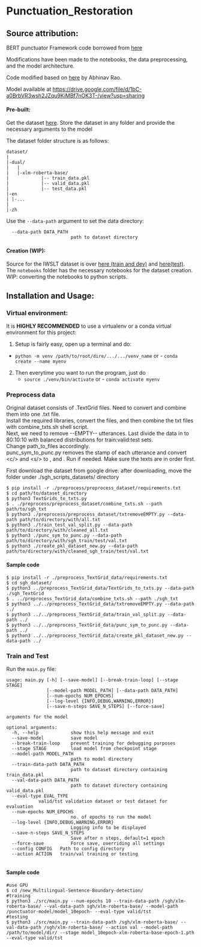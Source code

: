 # Punctuation_Restoration


## Source attribution: ##

BERT punctuator Framework code borrowed from [here](https://github.com/attilanagy234/neural-punctuator/)  

Modifications have been made to the notebooks, the data preprocessing, and the model architecture.  

Code modified based on [here](https://github.com/AetherPrior/Multilingual-Sentence-Boundary-detection/tree/main) by Abhinav Rao.

Model available at https://drive.google.com/file/d/1bC-a0BrbVR3wsh2JZqu9KiMBf7nOK3T-/view?usp=sharing
#### Pre-built:  

Get the dataset [here](https://drive.google.com/drive/folders/10NcydjpBwjIOHrm0g87LYS7Ebs8xPPP4?usp=sharing). Store the dataset in any folder and provide the necessary arguments to the model  

The dataset folder structure is as follows:  

```
dataset/
|
|-dual/
|   |
|   |-xlm-roberta-base/
|            |-- train_data.pkl
|            |-- valid_data.pkl
|            |-- test_data.pkl
|-en
| |-...
|
|-zh
```
Use the `--data-path` argument to set the data directory:  
```
  --data-path DATA_PATH
                        path to dataset directory
```

#### Creation (WIP): 
Source for the IWSLT dataset is over [here (train and dev)](https://wit3.fbk.eu/2012-03) and [here(test)](https://wit3.fbk.eu/2012-03-b). 
The `notebooks` folder has the necessary notebooks for the dataset creation.  
WIP: converting the notebooks to python scripts.


## Installation and Usage: ##
### Virtual environment:  
It is **HIGHLY RECOMMENDED** to use a virtualenv or a conda virtual environment for this project:    
1. Setup is fairly easy, open up a terminal and do:  
  - `python -m venv /path/to/root/dire/.../.../venv_name`     or - `conda create --name myenv`
2. Then everytime you want to run the program, just do  
	- `source ./venv/bin/activate` or - `conda activate myenv`

### Preprocess data
Original dataset consists of .TextGrid files. Need to convert and combine them into one .txt file.  
Install the required libraries, convert the files, and then combine the txt files with combine_txts.sh shell script.  
Next, we need to remove --EMPTY-- utterances. 
Last divide the data in to 80:10:10 with balanced distributions for train:valid:test sets.  
Change path_to_files accordingly.  
punc_sym_to_punc.py removes the stamp of each utterance and convert \<c/> and \<s/> to \, and \. Run if needed.
Make sure the texts are in order first.  

First download the dataset from google drive: 
after downloading, move the folder under ./sgh_scripts_datasets/ directory

```
$ pip install -r ./preprocess/preprocess_dataset/requirements.txt
$ cd path/to/dataset_directory
$ python3 TextGrids_to_txts.py
$ . ./preprocess/preprocess_dataset/combine_txts.sh --path path/to/sgh_txt
$ python3 ./preprocess/preprocess_dataset/txtremoveEMPTY.py --data-path path/to/directory/with/all.txt
$ python3 ./train_test_val_split.py --data-path path/to/directory/with/cleaned_all.txt
$ python3 ./punc_sym_to_punc.py --data-path path/to/directory/with/sgh_train/test/val.txt
$ python3 ./create_pkl_dataset_new.py --data-path path/to/directory/with/cleaned_sgh_train/test/val.txt
```
#### Sample code
```
$ pip install -r ./preprocess_TextGrid_data/requirements.txt
$ cd sgh_dataset/
$ python3 ../preprocess_TextGrid_data/TextGrids_to_txts.py --data-path ./sgh_TextGrid
$ . ../preprocess_TextGrid_data/combine_txts.sh --path ./sgh_txt
$ python3 ../../preprocess_TextGrid_data/txtremoveEMPTY.py --data-path ../
$ python3 ../../preprocess_TextGrid_data/train_val_split.py --data-path ../
$ python3 ../../preprocess_TextGrid_data/punc_sym_to_punc.py --data-path ../
$ python3 ../../preprocess_TextGrid_data/create_pkl_dataset_new.py --data-path ../
```

### Train and Test
Run the `main.py` file:

```  
usage: main.py [-h] [--save-model] [--break-train-loop] [--stage STAGE]
               [--model-path MODEL_PATH] [--data-path DATA_PATH]
               [--num-epochs NUM_EPOCHS]
               [--log-level {INFO,DEBUG,WARNING,ERROR}]
               [--save-n-steps SAVE_N_STEPS] [--force-save]

arguments for the model

optional arguments:
  -h, --help            show this help message and exit
  --save-model          save model
  --break-train-loop    prevent training for debugging purposes
  --stage STAGE         load model from checkpoint stage
  --model-path MODEL_PATH
                        path to model directory
  --train-data-path DATA_PATH
                        path to dataset directory containing train_data.pkl
  --val-data-path DATA_PATH
                        path to dataset directory containing valid_data.pkl
  --eval-type EVAL_TYPE
  			valid/tst validation dataset or test dataset for evaluation
  --num-epochs NUM_EPOCHS
                        no. of epochs to run the model
  --log-level {INFO,DEBUG,WARNING,ERROR}
                        Logging info to be displayed
  --save-n-steps SAVE_N_STEPS
                        Save after n steps, default=1 epoch
  --force-save          Force save, overriding all settings
  --config CONFIG	Path to config directory
  --action ACTION 	train/val training or testing
			
```
#### Sample code
```
#use GPU
$ cd /new_Multilingual-Sentence-Boundary-detection/
#training
$ python3 ./src/main.py --num-epochs 10 --train-data-path /sgh/xlm-roberta-base/ --val-data-path sgh/xlm-roberta-base/ --model-path /punctuator-model/model_10epoch- --eval-type valid/tst
#testing
$ python3 ./src/main.py --train-data-path /sgh/xlm-roberta-base/ --val-data-path /sgh/xlm-roberta-base/ --action val --model-path /path/to/model/dir/ --stage model_10epoch-xlm-roberta-base-epoch-1.pth --eval-type valid/tst
```
